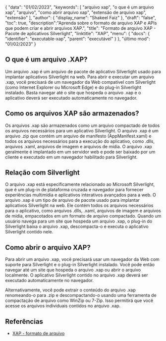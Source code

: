 {
"data": "01/02/2023",
  "keywords": [
"arquivo xap",
"o que é um arquivo xap",
"arquivo",
"como abrir arquivo xap",
"extensão de arquivo xap",
"extensão"
],
  "author": {
"display_name": "Shakeel Faiz"
},
"draft": "false",
"toc": true,
  "description":"Aprenda sobre o formato de arquivo XAP e APIs que podem criar e abrir arquivos XAP.",
"title": "Formato de arquivo XAP - Pacote de aplicativos Silverlight",
"linktitle": "XAP",
  "menu": {
    "docs": {
      "identifier": "executable-xap",
"parent": "executável"
}
},
"último mod": "01/02/2023"
}

## O que é um arquivo .XAP?

Um arquivo .xap é um arquivo de pacote de aplicativo Silverlight usado para implantar aplicativos Silverlight na web. Para abrir e executar um arquivo .xap, você precisará de um navegador da Web compatível com Silverlight (como Internet Explorer ou Microsoft Edge) e do plug-in Silverlight instalado. Basta navegar até o site que hospeda o arquivo .xap e o aplicativo deverá ser executado automaticamente no navegador.

## Como os arquivos XAP são armazenados?

Os arquivos .xap são armazenados como um arquivo compactado de todos os arquivos necessários para um aplicativo Silverlight. O arquivo .xap é um arquivo .zip que contém um arquivo de manifesto (AppManifest.xaml) e todos os arquivos necessários para a execução do aplicativo, como .dlls, arquivos .xaml, arquivos de imagem e arquivos de mídia. O arquivo .xap geralmente é implantado em um servidor web e pode ser baixado por um cliente e executado em um navegador habilitado para Silverlight.

## Relação com Silverlight

O arquivo .xap está especificamente relacionado ao Microsoft Silverlight, que é um plug-in de plataforma cruzada e navegador para fornecer experiências multimídia e aplicativos interativos avançados para a web. O arquivo .xap é um tipo de arquivo de pacote usado para implantar aplicativos Silverlight na web. Ele contém todos os arquivos necessários para o aplicativo, como arquivos .dlls, .xaml, arquivos de imagem e arquivos de mídia, empacotados em um formato de arquivo compactado. Quando um usuário navega para um site que hospeda um arquivo .xap, o plug-in do Silverlight baixa o arquivo .xap, descompacta-o e executa o aplicativo Silverlight contido nele.

## Como abrir o arquivo XAP?

Para abrir um arquivo .xap, você precisará usar um navegador da Web com suporte para Silverlight e o plug-in Silverlight instalado. Você pode então navegar até um site que hospeda o arquivo .xap ou abrir o arquivo localmente. O aplicativo Silverlight contido no arquivo .xap deverá ser executado automaticamente no navegador.

Alternativamente, você pode extrair o conteúdo do arquivo .xap renomeando-o para .zip e descompactando-o usando uma ferramenta de compactação de arquivo como WinZip ou 7-Zip. Isso permitirá que você acesse os arquivos individuais contidos no arquivo .xap.

## Referências
* [XAP - formato de arquivo](https://en.wikipedia.org/wiki/XAP_(file_format))

